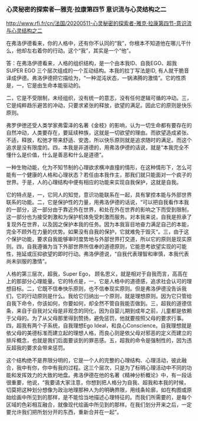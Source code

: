 ### 心灵秘密的探索者—雅克·拉康第四节 意识流与心灵结构之二
http://www.rfi.fr/cn/法国/20200511-心灵秘密的探索者-雅克·拉康第四节-意识流与心灵结构之二

在弗洛伊德看来，你的人格中，还有你不认同的“我”，你根本不知道他在哪儿干什么，他却左右着你的行动。这个“我”，其实是一个“他”。

答：在弗洛伊德看来，人格的组织结构，是一个由本我ID、自我EGO、超我SUPER EGO 三个层次组成的一个互动结构。本我的拉丁写法是ID, 有人就干脆音译成伊德。弗洛伊德把它描绘为，“一种混沌状态，一锅沸腾的激情”。它的性质是，一，它是由生命本能驱动的。

二，它是不受限制，未经组织，没有统一的意志，没有任何逻辑可循的冲动。三，它是纯粹趋乐避苦的冲动，只要求紧张的释放，欲望的满足。因此它的原则是快乐原则。

弗罗伊徳还受人类学家弗雷泽的名著《金枝》的影响，认为一切生命都有要存在的自然冲动，人类要存在，要延续种族，这就是一切欲望的理由。而欲望造成紧张、不适，释放，松弛才带来舒适、安逸，所以快乐原则就是追求随时的满足。而这个追求是没有限度的。四，本我是非道德的，用弗洛伊德的话说，就是“本我完全不懂什么是价值，什么是善恶和什么是道德”。

一种生物动能，化为不知节制的心理欲求横冲直撞的情形，在这种情形下，怎么可能有一个健康的人格和心理状态？若任由本我作主，那我们就只能面对一个疯子的世界。于是，人的心理结构中便有相应的功能来实现自我保护，这就是自我。

它的特点是，一，它同人的知觉，意识功能联系在一起，具有掌控本能与外部世界联系的功能。二，它是保护性的力量，用弗洛伊德的话说，“可以把自我看作本我的一部分，这一部分由于靠近外在世界，和处在外在世界的影响之下而受到限制，这一部分也为接受刺激和为保护机体免受刺激而服务。对本我来说，自我是担承了复现外在世界，以及因之保护本我的任务。因为本我盲目地奋力满足自己的本能，完全不顾外在力量的优势。如果没有自我的保护，它就难免于毁灭“。三，由于这个保护功能，要求自我能够审时度势地与外部世界打交道，所以它的原则是现实原则。四，自我遵循为当下外部世界所信奉的道德原则，它能思考欲望实现的可能性，拖延或压抑欲望的即时行动。弗洛伊德说，“自我代表理智和审慎，本我代表尚未驯服的激情”。

人格的第三层次，超我，Super Ego， 顾名思义，就是相对于自我而言，高高在上的那部分心理能量。它的特点是，一，它是人格中的道德感，追求社会认可的理想目标。二，它既不信奉快乐原则，也不信奉现实原则。但是弗洛伊德没告诉我们，它的行动原则是什么。我给它归纳出一个原则，就是理想原则。因为它只管给自我下命令，你该如何，你要如何，却全然不管自我能否做到。三，超我的道德信条，来自于自我对父母是非观念的同化，因为自婴儿期到成年之前，儿童都是依赖于父母的。为了从父母那里得到赞扬，避免惩罚，他就要按照父母的要求行事。四，超我有两个子系统，自我理想Ego Ideal，和良心Conscience。自我理想就是依父母的美德标准而建立起的理想人格，而良心则是依父母对邪恶的定义而建立的排斥概念，也就是我们后面要谈到的罪恶感。五，超我的命令是强制性的，因为违反超我的要求会带来惩罚。

这个结构绝不是界限分明的，它是一个人的完整的心理结构、心理活动，彼此融合，我中有你，你中有我的过程。这三个层次，只是为了标明心理活动中不同的功能和发挥效力的大致的地盘。弗洛伊德在他的名著《精神分析概论》中，有一段话很重要，他说，“我要请大家注意，你想到把人格分为自我、超我和本我的时候，切莫把这种划分想像为政治地理那种人为的明确界限，用线条轮廓，如在构图或原始绘画中所见到的那样，是不能恰当地描述心理特征的。而我们所需要的，是每个区域的色彩相互融合，就像现代绘画中所见到的那样。在我们划分开来之后，一定要允许我们把所划分开的东西，重新合并在一起”。
